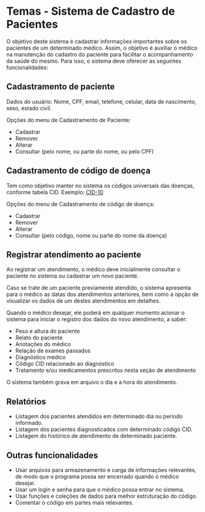 # Temas - Sistema de Cadastro de Pacientes

O objetivo deste sistema é cadastrar informações importantes sobre os pacientes de um determinado médico. Assim, o objetivo é auxiliar o médico na manutenção do cadastro do paciente para facilitar o acompanhamento da saúde do mesmo. Para isso, o sistema deve oferecer as seguintes funcionalidades:

## Cadastramento de paciente

Dados do usuário: Nome, CPF, email, telefone, celular, data de nascimento, sexo, estado civil.

Opções do menu de Cadastramento de Paciente:

- Cadastrar
- Remover
- Alterar
- Consultar (pelo nome, ou parte do nome, ou pelo CPF)

## Cadastramento de código de doença

Tem como objetivo manter no sistema os códigos universais das doenças, conforme tabela CID. Exemplo: [CID-10](http://www.bulas.med.br/cid-10/)

Opções do menu de Cadastramento de código de doença:

- Cadastrar
- Remover
- Alterar
- Consultar (pelo código, nome ou parte do nome da doença)

## Registrar atendimento ao paciente

Ao registrar um atendimento, o médico deve inicialmente consultar o paciente no sistema ou cadastrar um novo paciente.

Caso se trate de um paciente previamente atendido, o sistema apresenta para o médico as datas dos atendimentos anteriores, bem como a opção de visualizar os dados de um destes atendimentos em detalhes.

Quando o médico desejar, ele poderá em qualquer momento acionar o sistema para iniciar o registro dos dados do novo atendimento, a saber:

- Peso e altura do paciente
- Relato do paciente
- Anotações do médico
- Relação de exames passados
- Diagnóstico médico
- Código CID relacionado ao diagnóstico
- Tratamento e/ou medicamentos prescritos nesta seção de atendimento

O sistema também grava em arquivo o dia e a hora do atendimento.

## Relatórios

- Listagem dos pacientes atendidos em determinado dia ou período informado.
- Listagem dos pacientes diagnosticados com determinado código CID.
- Listagem do histórico de atendimento de determinado paciente.

## Outras funcionalidades

- Usar arquivos para armazenamento e carga de informações relevantes, de modo que o programa possa ser encerrado quando o médico desejar.
- Usar um login e senha para que o médico possa entrar no sistema.
- Usar funções e coleções de dados para melhor estruturação do código.
- Comentar o código em partes mais relevantes.
